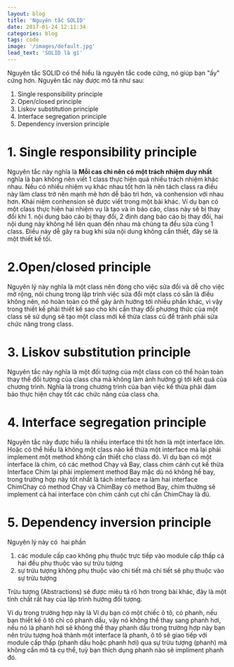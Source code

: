 ```yaml
---
layout: blog
title: 'Nguyên tắc SOLID'
date: 2017-01-24 12:11:34
categories: blog
tags: code
image: '/images/default.jpg'
lead_text: 'SOLID là gì'
---
```


Nguyên tắc SOLID có thể hiểu là nguyên tắc code cứng, nó giúp bạn "ấy" cứng hơn. Nguyên tắc này được mô tả như sau:
1. Single responsibility principle
2. Open/closed principle
3. Liskov substitution principle
4. Interface segregation principle
5. Dependency inversion principle

# 1. Single responsibility principle

Nguyên tắc này nghĩa là **Mỗi cas chỉ nên có một trách nhiệm duy nhất** nghĩa là bạn không nên viết 1 class thực hiện quá nhiều trách nhiệm khác nhau. Nếu có nhiều nhiệm vụ khác nhau tốt hơn là nên tách class ra điều này làm class trở nên mạnh mẽ hơn dễ bảo trì hơn, và conhension với nhau hơn. Khái niệm conhension sẽ được viết trong một bài khác.
Ví dụ bạn có một class thực hiện hai nhiệm vụ là tạo và in báo cáo, class này sẽ bị thay đổi khi 1. nội dung báo cáo bị thay đổi, 2 định dạng báo cáo bị thay đổi, hai nội dung này không hề liên quan đến nhau mà chúng ta đều sửa cùng 1 class. Điều này dễ gây ra bug khi sửa nội dung không cần thiết, đây sẽ là một thiết kế tồi.

# 2.Open/closed principle
Nguyên lý này nghĩa là một class nên đóng cho việc sửa đổi và dễ cho việc mở rộng, nói chung trong lập trình việc sửa đổi một class có sẵn là điều không nên, nó hoàn toàn có thể gây ảnh hưởng tới nhiều phần khác, vì vậy trong thiết kế phải thiết kế sao cho khi cần thay đổi phương thức của một class sẽ sử dụng sẽ tạo một class mới kế thừa class cũ để tránh phải sửa chức năng trong class.

# 3. Liskov substitution principle
Nguyên tắc này nghĩa là một đối tượng của một class con có thể hoàn toàn thay thế đối tượng của class cha mà không làm ảnh hưởng gì tới kết quả của chương trình.
Nghĩa là trong chương trình của bạn việc kế thừa phải đảm bảo thực hiện chạy tốt các chức năng của class cha.

# 4. Interface segregation principle
Nguyên tắc này được hiểu là nhiều interface thì tốt hơn là một interface lớn. Hoặc có thể hiểu là không một class nào kế thừa một interface mà lại phải implement một method không cần thiết cho class đó. 
Ví dụ bạn có một interface là chim, có các method Chạy và Bay, class chim cánh cụt kế thừa Interface Chim lại phải implement method Bay mặc dù nó không hề bay, trong trường hợp này tốt nhất là tách interface ra làm hai interface ChimChay có method Chạy và ChimBay có method Bay, chim thường sẽ implement cả hai interface còn chim cánh cụt chỉ cần ChimChay là đủ.

# 5. Dependency inversion principle
Nguyên lý này có  hai phần
1. các module cấp cao không phụ thuộc trực tiếp vào module cấp thấp cả hai đều phụ thuộc vào sự trừu tượng
2. sự trừu tượng không phụ thuộc vào chi tiết mà chi tiết sẽ phụ thuộc vào sự trừu tượng

Trừu tượng (Abstractions) sẽ được miêu tả rõ hơn trong bài khác, đây là một tính chất rất hay của lập trình hướng đối tượng.

 Ví dụ trong trường hợp này là Ví dụ bạn có một chiếc ô tô, có phanh, nếu bạn thiết kế ô tô chỉ có phanh dầu, vậy nó không thể thay sang phanh hơi, nếu nó là phanh hơi sẽ không thể thay phanh dầu trong trường hợp này bạn nên trừu tượng hoá thành một interface là phanh, ô tô sẽ giao tiếp với module cấp thấp (phanh dầu hoặc phanh hơi) qua sự trừu tượng (phanh) mà không cần mô tả cụ thể, tuỳ bạn thích dụng phanh nào sẽ impliment phanh đó.
